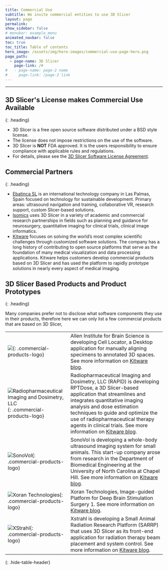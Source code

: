 ```yaml
---
title: Commercial Use
subtitle: We invite commercial entities to use 3D Slicer
layout: page
permalink:
show_sidebar: false
# menubar: example_menu
animated_navbar: false
toc: true
toc_title: Table of contents
hero_image: /assets/img/hero-images/commercial-use-page-hero.png
page_path:
  - page-name: 3D Slicer
    page-link: /#
#   - page-name: page-2 name
#     page-link: /page-2 link
---
```


<div class="internal-page" markdown="1">

<hr/>

## 3D Slicer's License makes Commercial Use Available
{: .heading}

* 3D Slicer is a free open source software distributed under a BSD style license.
* The license does not impose restrictions on the use of the software.
* 3D Slicer is **NOT** FDA approved. It is the users responsibility to ensure compliance with applicable rules and regulations.
* For details, please see the [3D Slicer Software License Agreement](https://github.com/Slicer/Slicer/blob/master/License.txt).

## Commercial Partners
{: .heading}

* [Ebatinca SL][ebatinca] is an international technology company in Las Palmas, Spain focused on technology for sustainable development. Primary areas: ultrasound navigation and training, collaborative VR, research support, custom Slicer-based solutions.
* [Isomics][isomics] uses 3D Slicer in a variety of academic and commercial research partnerships in fields such as planning and guidance for neurosurgery, quantitative imaging for clinical trials, clinical image informatics.
* [Kitware][kitware] focuses on solving the world’s most complex scientific challenges through customized software solutions. The company has a long history of contributing to open source platforms that serve as the foundation of many medical visualization and data processing applications. Kitware helps  customers develop commercial products based on 3D Slicer and has used the platform to rapidly prototype solutions in nearly every aspect of medical imaging.

[ebatinca]: https://ebatinca.com/
[isomics]: https://isomics.com/
[kitware]: https://www.kitware.com/platforms/#3d-slicer

## 3D Slicer Based Products and Product Prototypes
{: .heading}

Many companies prefer not to disclose what software components they use in their products, therefore here we can only list a few commercial products that are based on 3D Slicer,


|  | |
|--|-|
| ![][allen-icon]{: .commercial-products-logo} | Allen Institute for Brain Science is developing Cell Locator, a Desktop application for manually aligning specimens to annotated 3D spaces. See more information on [Kitware blog][allen-kitware-blog]. |
| ![][rapid-icon]{: .commercial-products-logo} | Radiopharmaceutical Imaging and Dosimetry, LLC (RAPID) is developing RPTDose, a 3D Slicer-based application that streamlines and integrates quantitative imaging analysis and dose estimation techniques to guide and optimize the use of radiopharmaceutical therapy agents in clinical trials. See more information on [Kitware blog][rapid-kitware-blog]. |
| ![][sonovol-icon]{: .commercial-products-logo} | SonoVol is developing a whole-body ultrasound imaging system for small animals. This start-up company arose from research in the Department of Biomedical Engineering at the University of North Carolina at Chapel Hill. See more information on [Kitware blog][sonovol-kitware-blog]. |
| ![][xoran-icon]{: .commercial-products-logo} | Xoran Technologies, Image-guided Platform for Deep Brain Stimulation Surgery 1. See more information on [Kitware blog][xoran-kitware-blog]. |
| ![][xstrahl-icon]{: .commercial-products-logo} | Xstrahl is developing a Small Animal Radiation Research Platform (SARRP) that uses 3D Slicer as its front-end application for radiation therapy beam placement and system control. See more information on [Kitware blog][xstrahl-kitware-blog]. |
{: .hide-table-header}


[allen-icon]: https://alleninstitute.org/media/filer_public_thumbnails/filer_public/2e/6e/2e6e35a2-a82e-4e1c-af3d-4e95e43d3baf/logo_bs_header.png__220x220_q85_subsampling-2.png
[allen-kitware-blog]: https://blog.kitware.com/cell-locator-a-3d-slicer-based-desktop-application-that-manually-aligns-specimens-to-annotated-3d-spaces-developed-for-the-allen-institute-for-brain-science/

[rapid-icon]: https://blog.kitware.com/wp-content/uploads/2018/03/xRAPID.png.pagespeed.ic.2MtGQ3iXNo.png "Radiopharmaceutical Imaging and Dosimetry, LLC"
[rapid-kitware-blog]: https://blog.kitware.com/kitware-customer-highlight-radiopharmaceutical-imaging-and-dosimetry-llc-rapid/

[sonovol-icon]: https://sonovol.com/wp-content/uploads/2019/03/sonovol.logo_.png "SonoVol"
[sonovol-kitware-blog]: https://blog.kitware.com/kitware-customer-highlight-sonovol/

[xoran-icon]: https://blog.kitware.com/wp-content/uploads/2018/06/Xoran.png "Xoran Technologies"
[xoran-kitware-blog]: https://blog.kitware.com/xoran-technologies-and-kitware-collaborate-on-image-guided-platform-for-deep-brain-stimulation-surgery/

[xstrahl-icon]: https://blog.kitware.com/wp-content/uploads/2017/02/Xstrahl_LF_Logo_Fnl_RGB-250x95.jpg "XStrahl"
[xstrahl-kitware-blog]: https://blog.kitware.com/kitware-customer-highlight-muriplan-from-xstrahl-a-3d-slicer-based-radiotherapy-treatment-planning-system/

</div>

